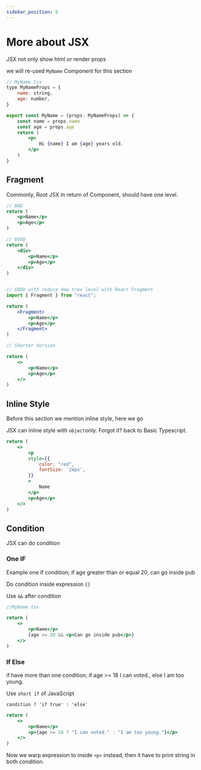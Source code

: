 ```yaml
---
sidebar_position: 5
---
```


# More about JSX

JSX not only show html or render props

we will re-used `MyName` Component for this section

```jsx
// MyName.tsx
type MyNameProps = {
	name: string,
	age: number,
}

export const MyName = (props: MyNameProps) => {
	const name = props.name
	const age = props.age
	return (
		<p>
			Hi {name} I am {age} years old.
		</p>
	)
}
```

## Fragment

Commonly, Root JSX in return of Component, should have one level.

```jsx
// BAD
return (
    <p>Name</p>
    <p>Age</p>
)

// GOOD
return (
    <div>
        <p>Name</p>
        <p>Age</p>
    </div>
)


// GOOD with reduce dow tree level with React Fragment
import { Fragment } from "react";

return (
    <Fragment>
        <p>Name</p>
        <p>Age</p>
    </Fragment>
)

// Shorter Version

return (
    <>
        <p>Name</p>
        <p>Age</p>
    </>
)
```

## Inline Style
Before this section we mention inline style, here we go

JSX can inline style with `object`only. Forgot it? back to Basic Typescript.

```jsx
return (
	<>
		<p
		style={{
			color: "red",
			fontSize: '24px',
		}}
		>
			Name
		</p>
		<p>Age</p>
	</>
)
```

## Condition

JSX can do condition

### One IF

Example one if condition; if age greater than or equal 20, can go inside pub

Do condition inside expression `{}`

Use `&&` after condition

```jsx
//MyName.tsx

return (
	<>
		<p>Name</p>
		{age >= 20 && <p>Can go inside pub</p>}
	</>
)
```

### If Else

if have more than one condition; if age >= 18 I can voted., else I am too young.

Use `short if` of JavaScript

`condition ? 'if true' : 'else'`

```jsx
return (
	<>
		<p>Name</p>
		<p>{age >= 18 ? "I can voted." : "I am too young."}</p>
	</>
)
```

Now we warp expression to inside `<p>` instead, then it have to print string in both condition.
